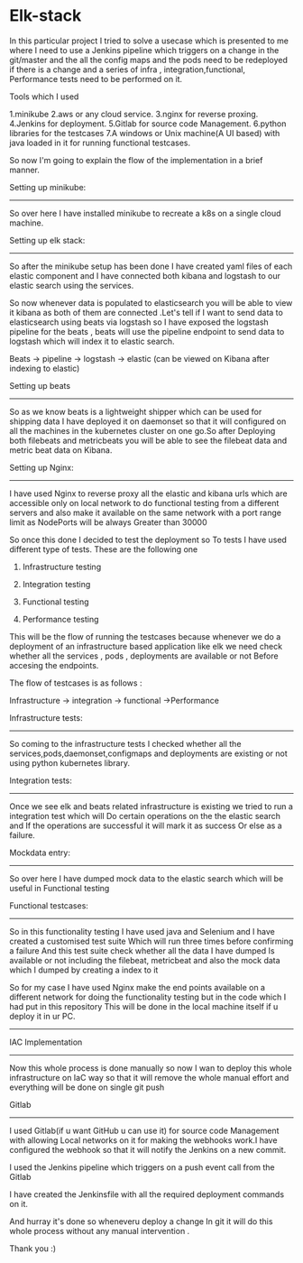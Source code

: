 # Elk-stack
In this particular project I tried to solve a
usecase which is presented to me where I need to use a 
Jenkins pipeline which triggers on a change in 
the git/master and the all the config maps and 
the pods need to be redeployed if there is a change
and a series of infra , integration,functional,
Performance tests need to be performed on it.


Tools which I used 

1.minikube
2.aws or any cloud service.
3.nginx for reverse proxing.
4.Jenkins for deployment.
5.Gitlab for source code Management.
6.python libraries for the testcases
7.A windows or Unix machine(A UI based) with
java loaded in it for running functional testcases.

So now I'm going to explain the flow of the
implementation in a brief manner.

Setting up minikube:
____________________

So over here I have installed minikube to recreate 
a k8s on a single cloud machine.

Setting up elk stack:
____________________
 
So after the minikube setup has been done I have
created yaml files of each elastic component and 
I have connected both kibana and logstash to our
elastic search using the services.


So now whenever data is populated to elasticsearch you
will be able to view it kibana as both of them are
connected .Let's tell if I want to send data to 
elasticsearch using beats via logstash so I have exposed
the logstash pipeline for the beats , beats will use
the pipeline endpoint to send data to logstash which 
will index it to elastic search.

Beats -> pipeline -> logstash -> elastic (can be viewed on 
Kibana after indexing to elastic)


Setting up beats 
________________
So as we know beats is a lightweight shipper 
which can be used for shipping data I have deployed it 
on daemonset so that it will configured on all the
machines in the kubernetes cluster on one go.So after 
Deploying both filebeats and metricbeats you will be
able to see the filebeat data and metric beat data on 
Kibana.

Setting up Nginx:
__________________
I have used Nginx to reverse proxy all the
elastic and kibana urls which are accessible only on
local network to do functional testing from a different
servers and also make it available on the same network
with a port range limit as NodePorts will be always 
Greater than 30000


So once this done I decided to test the deployment so
To tests I have used different type of tests. These 
are the following one

1. Infrastructure testing

2. Integration testing

3. Functional testing

4. Performance testing

This will be the flow of running the testcases because
whenever we do a deployment of an infrastructure based 
application like elk we need check whether all the
services , pods , deployments are available or not 
Before accesing the endpoints.


The flow of testcases is as follows :

Infrastructure -> integration -> functional ->Performance


Infrastructure tests:
_____________________

So coming to the infrastructure tests I checked whether
all the services,pods,daemonset,configmaps and deployments
are existing or not using python kubernetes library.


Integration tests:
___________________


Once we see elk and beats related infrastructure is
existing we tried to run a integration test which will
Do certain operations on the the elastic search and 
If the operations are successful it will mark it as success
Or else as a failure.


Mockdata entry:
______________


So over here I have dumped mock data to the elastic search 
which will be useful in Functional testing


Functional testcases:
______________________


So in this functionality testing I have used java and
Selenium and I have created a customised test suite
Which will run three times before confirming a failure 
And this test suite check whether all the data I have dumped
Is available or not including the filebeat, metricbeat and
also the mock data which I dumped by creating a index to it

So for my case I have used Nginx make the end points
available on a different network for doing the functionality
testing but in the code which I had put in this repository
This will be done in the local machine itself if u deploy
it in ur PC.
______________________



IAC Implementation
_________________________

Now this whole process is done manually so now I wan
to deploy this whole infrastructure on IaC way so that 
it will remove the whole manual effort and 
everything will be done on single git push

Gitlab
________
I used Gitlab(if u want GitHub u can use it) for 
source code Management with allowing Local networks
on it for making the webhooks work.I have configured 
the webhook so that it will notify the Jenkins
on a new commit. 

I used the Jenkins pipeline which triggers on a push event
call from the Gitlab 

I have created the Jenkinsfile with all the required 
deployment commands on it.


And hurray it's done so wheneveru deploy a change 
In git it will do this whole process without any manual
intervention .


Thank you :)









